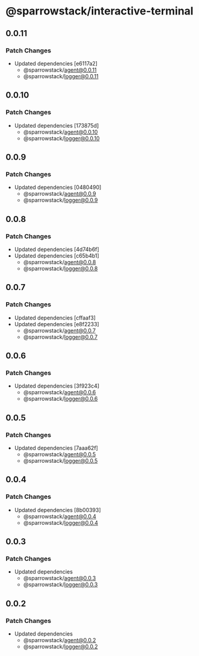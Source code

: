 # @sparrowstack/interactive-terminal

## 0.0.11

### Patch Changes

- Updated dependencies [e6117a2]
    - @sparrowstack/agent@0.0.11
    - @sparrowstack/logger@0.0.11

## 0.0.10

### Patch Changes

- Updated dependencies [173875d]
    - @sparrowstack/agent@0.0.10
    - @sparrowstack/logger@0.0.10

## 0.0.9

### Patch Changes

- Updated dependencies [0480490]
    - @sparrowstack/agent@0.0.9
    - @sparrowstack/logger@0.0.9

## 0.0.8

### Patch Changes

- Updated dependencies [4d74b6f]
- Updated dependencies [c65b4b1]
    - @sparrowstack/agent@0.0.8
    - @sparrowstack/logger@0.0.8

## 0.0.7

### Patch Changes

- Updated dependencies [cffaaf3]
- Updated dependencies [e8f2233]
    - @sparrowstack/agent@0.0.7
    - @sparrowstack/logger@0.0.7

## 0.0.6

### Patch Changes

- Updated dependencies [3f923c4]
    - @sparrowstack/agent@0.0.6
    - @sparrowstack/logger@0.0.6

## 0.0.5

### Patch Changes

- Updated dependencies [7aaa62f]
    - @sparrowstack/agent@0.0.5
    - @sparrowstack/logger@0.0.5

## 0.0.4

### Patch Changes

- Updated dependencies [8b00393]
    - @sparrowstack/agent@0.0.4
    - @sparrowstack/logger@0.0.4

## 0.0.3

### Patch Changes

- Updated dependencies
    - @sparrowstack/agent@0.0.3
    - @sparrowstack/logger@0.0.3

## 0.0.2

### Patch Changes

- Updated dependencies
    - @sparrowstack/agent@0.0.2
    - @sparrowstack/logger@0.0.2

